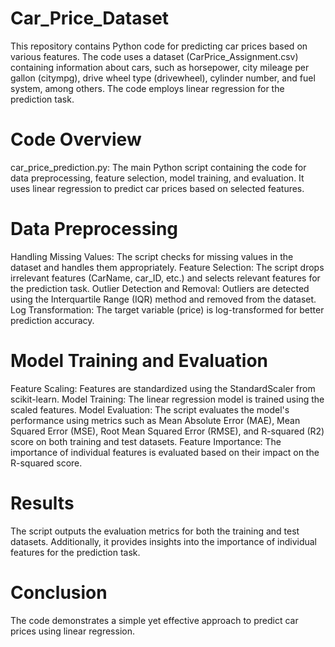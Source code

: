 # Car_Price_Dataset
This repository contains Python code for predicting car prices based on various features. The code uses a dataset (CarPrice_Assignment.csv) containing information about cars, such as horsepower, city mileage per gallon (citympg), drive wheel type (drivewheel), cylinder number, and fuel system, among others. The code employs linear regression for the prediction task.
# Code Overview
car_price_prediction.py: The main Python script containing the code for data preprocessing, feature selection, model training, and evaluation. It uses linear regression to predict car prices based on selected features.
# Data Preprocessing
Handling Missing Values: The script checks for missing values in the dataset and handles them appropriately. Feature Selection: The script drops irrelevant features (CarName, car_ID, etc.) and selects relevant features for the prediction task. Outlier Detection and Removal: Outliers are detected using the Interquartile Range (IQR) method and removed from the dataset. Log Transformation: The target variable (price) is log-transformed for better prediction accuracy.
# Model Training and Evaluation
Feature Scaling: Features are standardized using the StandardScaler from scikit-learn. Model Training: The linear regression model is trained using the scaled features. Model Evaluation: The script evaluates the model's performance using metrics such as Mean Absolute Error (MAE), Mean Squared Error (MSE), Root Mean Squared Error (RMSE), and R-squared (R2) score on both training and test datasets. Feature Importance: The importance of individual features is evaluated based on their impact on the R-squared score.
# Results
The script outputs the evaluation metrics for both the training and test datasets. Additionally, it provides insights into the importance of individual features for the prediction task.
# Conclusion
The code demonstrates a simple yet effective approach to predict car prices using linear regression.
